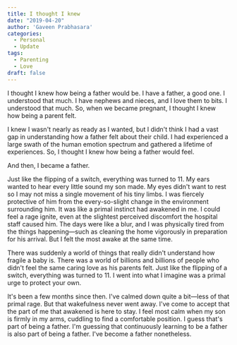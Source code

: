 ```yaml
---
title: I thought I knew
date: "2019-04-20"
author: 'Gaveen Prabhasara'
categories:
  - Personal
  - Update
tags:
  - Parenting
  - Love
draft: false
---
```


I thought I knew how being a father would be. I have a father, a good one. I understood that much. I have nephews and nieces, and I love them to bits. I understood that much. So, when we became pregnant, I thought I knew how being a parent felt.

I knew I wasn't nearly as ready as I wanted, but I didn't think I had a vast gap in understanding how a father felt about their child. I had experienced a large swath of the human emotion spectrum and gathered a lifetime of experiences. So, I thought I knew how being a father would feel.

And then, I became a father.

Just like the flipping of a switch, everything was turned to 11. My ears wanted to hear every little sound my son made. My eyes didn't want to rest so I may not miss a single movement of his tiny limbs. I was fiercely protective of him from the every-so-slight change in the environment surrounding him. It was like a primal instinct had awakened in me. I could feel a rage ignite, even at the slightest perceived discomfort the hospital staff caused him. The days were like a blur, and I was physically tired from the things happening—such as cleaning the home vigorously in preparation for his arrival. But I felt the most awake at the same time.

There was suddenly a world of things that really didn't understand how fragile a baby is. There was a world of billions and billions of people who didn't feel the same caring love as his parents felt. Just like the flipping of a switch, everything was turned to 11. I went into what I imagine was a primal urge to protect your own.

It's been a few months since then. I've calmed down quite a bit—less of that primal rage. But that wakefulness never went away. I've come to accept that the part of me that awakened is here to stay. I feel most calm when my son is firmly in my arms, cuddling to find a comfortable position. I guess that's part of being a father. I'm guessing that continuously learning to be a father is also part of being a father. I've become a father nonetheless.
